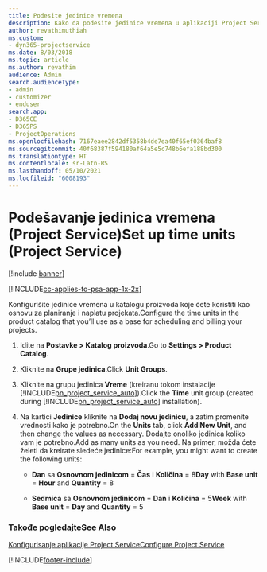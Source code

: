 ```yaml
---
title: Podesite jedinice vremena
description: Kako da podesite jedinice vremena u aplikaciji Project Service
author: revathimuthiah
ms.custom:
- dyn365-projectservice
ms.date: 8/03/2018
ms.topic: article
ms.author: revathim
audience: Admin
search.audienceType:
- admin
- customizer
- enduser
search.app:
- D365CE
- D365PS
- ProjectOperations
ms.openlocfilehash: 7167eaee2842df5358b4de7ea40f65ef0364baf8
ms.sourcegitcommit: 40f68387f594180af64a5e5c748b6efa188bd300
ms.translationtype: HT
ms.contentlocale: sr-Latn-RS
ms.lasthandoff: 05/10/2021
ms.locfileid: "6008193"
---
```

# <a name="set-up-time-units-project-service"></a><span data-ttu-id="7eab9-103">Podešavanje jedinica vremena (Project Service)</span><span class="sxs-lookup"><span data-stu-id="7eab9-103">Set up time units (Project Service)</span></span>

[!include [banner](../includes/psa-now-project-operations.md)]

[!INCLUDE[cc-applies-to-psa-app-1x-2x](../includes/cc-applies-to-psa-app-1x-2x.md)]

<span data-ttu-id="7eab9-104">Konfigurišite jedinice vremena u katalogu proizvoda koje ćete koristiti kao osnovu za planiranje i naplatu projekata.</span><span class="sxs-lookup"><span data-stu-id="7eab9-104">Configure the time units in the product catalog that you’ll use as a base for scheduling and billing your projects.</span></span>  
  
1. <span data-ttu-id="7eab9-105">Idite na **Postavke > Katalog proizvoda**.</span><span class="sxs-lookup"><span data-stu-id="7eab9-105">Go to **Settings > Product Catalog**.</span></span>  
  
2. <span data-ttu-id="7eab9-106">Kliknite na **Grupe jedinica**.</span><span class="sxs-lookup"><span data-stu-id="7eab9-106">Click **Unit Groups**.</span></span>  
  
3. <span data-ttu-id="7eab9-107">Kliknite na grupu jedinica **Vreme** (kreiranu tokom instalacije [!INCLUDE[pn_project_service_auto](../includes/pn-project-service-auto.md)]).</span><span class="sxs-lookup"><span data-stu-id="7eab9-107">Click the **Time** unit group (created during [!INCLUDE[pn_project_service_auto](../includes/pn-project-service-auto.md)] installation).</span></span>  
  
4. <span data-ttu-id="7eab9-108">Na kartici **Jedinice** kliknite na **Dodaj novu jedinicu**, a zatim promenite vrednosti kako je potrebno.</span><span class="sxs-lookup"><span data-stu-id="7eab9-108">On the **Units** tab, click **Add New Unit**, and then change the values as necessary.</span></span> <span data-ttu-id="7eab9-109">Dodajte onoliko jedinica koliko vam je potrebno.</span><span class="sxs-lookup"><span data-stu-id="7eab9-109">Add as many units as you need.</span></span> <span data-ttu-id="7eab9-110">Na primer, možda ćete želeti da kreirate sledeće jedinice:</span><span class="sxs-lookup"><span data-stu-id="7eab9-110">For example, you might want to create the following units:</span></span>  
  
   - <span data-ttu-id="7eab9-111">**Dan** sa **Osnovnom jedinicom** = **Čas** i **Količina** = 8</span><span class="sxs-lookup"><span data-stu-id="7eab9-111">**Day** with **Base unit** = **Hour** and **Quantity** = 8</span></span>  
  
   - <span data-ttu-id="7eab9-112">**Sedmica** sa **Osnovnom jedinicom** = **Dan** i **Količina** = 5</span><span class="sxs-lookup"><span data-stu-id="7eab9-112">**Week** with **Base unit** = **Day** and **Quantity** = 5</span></span>  
  
### <a name="see-also"></a><span data-ttu-id="7eab9-113">Takođe pogledajte</span><span class="sxs-lookup"><span data-stu-id="7eab9-113">See Also</span></span>  
 [<span data-ttu-id="7eab9-114">Konfigurisanje aplikacije Project Service</span><span class="sxs-lookup"><span data-stu-id="7eab9-114">Configure Project Service</span></span>](../psa/configure.md)


[!INCLUDE[footer-include](../includes/footer-banner.md)]